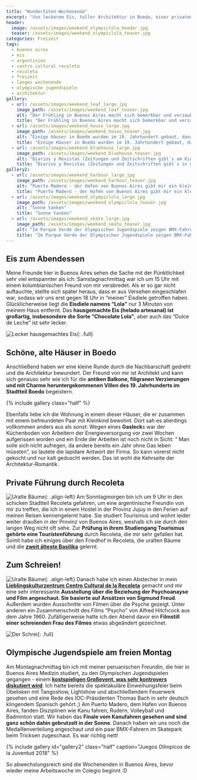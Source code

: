```yaml
---
title: "Wundertüten-Wochenende"
excerpt: "Von leckerem Eis, toller Architektur in Boedo, einer privaten Touri-Führung durch Recoleta bis hinzu den Olympischen Jugendspielen habe ich mein verlängertes Wochenende in Buenos Aires voll ausgenutzt :D"
header:
  image: /assets/images/weekend_olympiclola_header.jpg
  teaser: /assets/images/weekend_olympiclola_teaser.jpg
categories: Freizeit
tags:
  - buenos aires
  - eis
  - argentinien
  - centro cultural recoleta
  - recoleta
  - freizeit
  - langes wochenende
  - olympische jugendspiele
  - architektur
gallery:
  - url: /assets/images/weekend_leaf_large.jpg
    image_path: /assets/images/weekend_leaf_teaser.jpg
    alt: "Der Frühling in Buenos Aires macht sich bemerkbar und verzaubert die Stadt."
    title: "Der Frühling in Buenos Aires macht sich bemerkbar und verzaubert die Stadt."
  - url: /assets/images/weekend_house_large.jpg
    image_path: /assets/images/weekend_house_teaser.jpg
    alt: "Einige Häuser in Boedo wurden im 19. Jahrhundert gebaut, danach aber nie wieder renoviert... und strahlen so einen abgerockten Charme aus."
    title: "Einige Häuser in Boedo wurden im 19. Jahrhundert gebaut, danach aber nie wieder renoviert... und strahlen so einen abgerockten Charme aus."
  - url: /assets/images/weekend_bluehouse_large.jpg
    image_path: /assets/images/weekend_bluehouse_teaser.jpg
    alt: "Diarios y Revistas (Zeitungen und Zeitschriften gibt´s am Kiosk zu kaufen)"
    title: "Diarios y Revistas (Zeitungen und Zeitschriften gibt´s in diesem Kiosk zu kaufen)"
gallery2:
  - url: /assets/images/weekend_harbour_large.jpg
    image_path: /assets/images/weekend_harbour_teaser.jpg
    alt: "Puerto Madero - der Hafen von Buenos Aires gibt mir ein kleines bisschen Heimathafen-Feeling."
    title: "Puerto Madero - der Hafen von Buenos Aires gibt mir ein kleines bisschen Heimathafen-Feeling."
  - url: /assets/images/weekend_olympiclola_large.jpg
    image_path: /assets/images/weekend_olympiclola_teaser.jpg
    alt: "Sonne tanken"
    title: "Sonne tanken"
  - url: /assets/images/weekend_skate_large.jpg
    image_path: /assets/images/weekend_skate_teaser.jpg
    alt: "Im Parque Verde der Olympischen Jugendspiele zeigen BMX-Fahrer, was sie können."
    title: "Im Parque Verde der Olympischen Jugendspiele zeigen BMX-Fahrer, was sie können."
---
```




## Eis zum Abendessen
Meine Freunde hier in Buenos Aires sehen die Sache mit der Pünktlichkeit sehr viel entspannter als ich: 
Samstagnachmittag war ich um 15 Uhr mit einem kolumbianischen Freund von mir verabredet. Als er so gar nicht auftauchte, stellte sich später heraus, dass er aus Versehen eingeschlafen war, sodass wir uns erst gegen 18 Uhr in “meiner” Eisdiele getroffen haben. Glücklicherweise liegt die **Eisdiele namens “Lola”** nur 3 Minuten von meinem Haus entfernt. Das **hausgemachte Eis (helado artesanal) ist großartig, insbesondere die Sorte “Chocolate Lola”**, aber auch das “Dulce de Leche” ist sehr lecker.

![Lecker hausgemachtes Eis]({{"/assets/images/weekend_icecream_large.jpg"}}){: .full}

## Schöne, alte Häuser in Boedo
Anschließend haben wir eine kleine Runde durch die Nachbarschaft gedreht und die Architektur bewundert. Der Freund von mir ist Architekt und kann sich genauso sehr wie ich für die **antiken Balkone, filigranen Verzierungen und mit Charme heruntergekommenen Villen des 19. Jahrhunderts im Stadtteil Boedo** begeistern.

{% include gallery class="half" %}
 
Ebenfalls  liebe ich die Wohnung in einem dieser Häuser, die er zusammen mit einem befreundeten Paar mit Kleinkind bewohnt. Dort sah es allerdings vollkommen anders aus als sonst: Wegen eines **Gasleck**s war der Küchenboden von Arbeitern der Energieversorgung vor zwei Wochen aufgerissen worden und ein Ende der Arbeiten ist noch nicht in Sicht: “ Man solle sich nicht aufregen, da andere bereits ein Jahr ohne Gas leben müssten”, so lautete die lapidare Antwort der Firma. So kann vorerst nicht gekocht und nur kalt geduscht werden. Das ist wohl die Kehrseite der Architektur-Romantik.

## Private Führung durch Recoleta
![Uralte Bäume]({{"/assets/images/weekend_tree_small.jpg"}}){: .align-left}
Am Sonntagmorgen bin ich um 9 Uhr in den schicken Stadtteil Recoleta gefahren, um eine argentinische Freundin von mir zu treffen, die ich in einem Hostel in der Provinz Jujuy in den Ferien auf meinen Reisen kennengelernt habe. Sie studiert Tourismus und wohnt leider weiter draußen in der Provinz von Buenos Aires, weshalb ich sie durch den langen Weg nicht oft sehe. 
Zur **Prüfung in ihrem Studiengang Tourismus gehörte eine Touristenführung** durch Recoleta, die mir sehr gefallen hat. Somit habe ich einiges über den Friedhof in Recoleta, die uralten Bäume und die  [**zweit älteste Basilika**](https://universes.art/de/art-destinations/argentinien/buenos-aires/more-places/basilica-del-pilar/) gelernt. 

## Zum Schreien!
![Uralte Bäume]({{"/assets/images/weekend_culture_small.jpg"}}){: .align-left}
Danach habe ich einen Abstecher in mein [**Lieblingskulturzentrum Centro Cultural de la Recoleta**](http://www.centroculturalrecoleta.org/) gemacht und mir eine sehr interessante **Ausstellung über die Beziehung der Psychoanayse und Film angeschaut. Sie basierte auf Ansätzen von Sigmund Freud**. Außerdem wurden Ausschnitte von Filmen über die Psyche gezeigt. Unter anderen ein Zusammenschnitt des Films “Psycho” von Alfred Hitchcock aus dem Jahre 1960. Zufälligerweise hatte ich den Abend davor ein **Filmstill einer schreienden Frau des Filmes** etwas abgeändert gezeichnet.

![Der Schrei]({{"/assets/images/weekend_shout_large.jpg"}}){: .full}

## Olympische Jugendspiele am freien Montag
Am Montagnachmittag bin ich mit meiner peruanischen Freundin, die hier in Buenos Aires Medizin studiert, zu den Olympischen Jugendspielen gegangen - einem [**kostspieligen Großevent, was sehr kontrovers diskutiert wird**](https://www.deutschlandfunk.de/olympische-jugendspiele-in-buenos-aires-spiele-und-schulden.1346.de.html?dram:article_id=431100). Ich hatte bereits die spektakuläre Einweihungsfeier beim Obelisken mit Tangoshow, Lightshow und abschließendem Feuerwerk gesehen und eine Rede des IOC-Präsidenten Thomas Bach in sehr deutsch klingendem Spanisch gehört ;)
Am Puerto Madero, dem Hafen von Buenos Aires, fanden Disziplinen wie Kanu fahren, Rudern, Volleyball und Badminton statt. Wir haben das **Finale vom Kanufahren gesehen und sind ganz schön dahin gebrutzelt in der Sonne**. Danach haben wir uns noch die Medaillenverteilung angeschaut und ein paar BMX-Fahrern im Skatepark beim Tricksen zugeschaut. Es war richtig nett!

{% include gallery id="gallery2" class="half" caption="Juegos Olímpicos de la Juventud 2018" %}

So abwechslungsreich sind die Wochenenden in Buenos Aires, bevor wieder meine Arbeitswoche im Colegio beginnt :D



